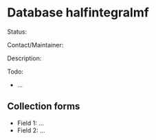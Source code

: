 # Database halfintegralmf

Status:

Contact/Maintainer:

Description:

Todo:
* ...


## Collection forms
* Field 1: ...
* Field 2: ...

